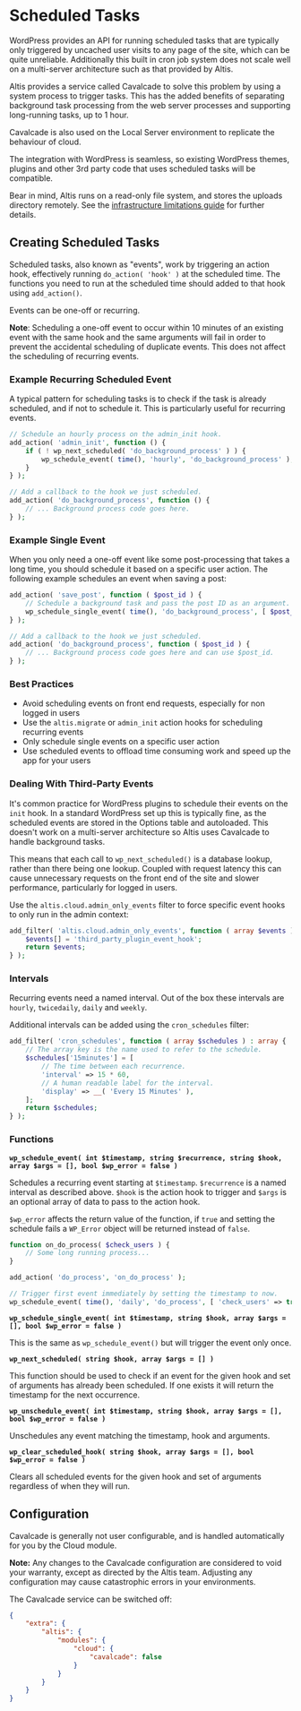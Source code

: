 # Scheduled Tasks

WordPress provides an API for running scheduled tasks that are typically only triggered by uncached user visits to any page of the site, which can be quite unreliable. Additionally this built in cron job system does not scale well on a multi-server architecture such as that provided by Altis.

Altis provides a service called Cavalcade to solve this problem by using a system process to trigger tasks. This has the added benefits of separating background task processing from the web server processes and supporting long-running tasks, up to 1 hour.

Cavalcade is also used on the Local Server environment to replicate the behaviour of cloud.

The integration with WordPress is seamless, so existing WordPress themes, plugins and other 3rd party code that uses scheduled tasks will be compatible.

Bear in mind, Altis runs on a read-only file system, and stores the uploads directory remotely. See the [infrastructure limitations guide](./limitations.md) for further details.

## Creating Scheduled Tasks

Scheduled tasks, also known as "events", work by triggering an action hook, effectively running `do_action( 'hook' )` at the scheduled time. The functions you need to run at the scheduled time should added to that hook using `add_action()`.

Events can be one-off or recurring.

**Note**: Scheduling a one-off event to occur within 10 minutes of an existing event with the same hook and the same arguments will fail in order to prevent the accidental scheduling of duplicate events. This does not affect the scheduling of recurring events.

### Example Recurring Scheduled Event

A typical pattern for scheduling tasks is to check if the task is already scheduled, and if not to schedule it. This is particularly useful for recurring events.

```php
// Schedule an hourly process on the admin_init hook.
add_action( 'admin_init', function () {
    if ( ! wp_next_scheduled( 'do_background_process' ) ) {
		wp_schedule_event( time(), 'hourly', 'do_background_process' );
	}
} );

// Add a callback to the hook we just scheduled.
add_action( 'do_background_process', function () {
    // ... Background process code goes here.
} );
```

### Example Single Event

When you only need a one-off event like some post-processing that takes a long time, you should schedule it based on a specific user action. The following example schedules an event when saving a post:

```php
add_action( 'save_post', function ( $post_id ) {
    // Schedule a background task and pass the post ID as an argument.
    wp_schedule_single_event( time(), 'do_background_process', [ $post_id ] );
} );

// Add a callback to the hook we just scheduled.
add_action( 'do_background_process', function ( $post_id ) {
    // ... Background process code goes here and can use $post_id.
} );
```

### Best Practices

- Avoid scheduling events on front end requests, especially for non logged in users
- Use the `altis.migrate` or `admin_init` action hooks for scheduling recurring events
- Only schedule single events on a specific user action
- Use scheduled events to offload time consuming work and speed up the app for your users

### Dealing With Third-Party Events

It's common practice for WordPress plugins to schedule their events on the `init` hook. In a standard WordPress set up this is typically fine, as the scheduled events are stored in the Options table and autoloaded. This doesn't work on a multi-server architecture so Altis uses Cavalcade to handle background tasks.

This means that each call to `wp_next_scheduled()` is a database lookup, rather than there being one lookup. Coupled with request latency this can cause unnecessary requests on the front end of the site and slower performance, particularly for logged in users.

Use the `altis.cloud.admin_only_events` filter to force specific event hooks to only run in the admin context:

```php
add_filter( 'altis.cloud.admin_only_events', function ( array $events ) : array {
    $events[] = 'third_party_plugin_event_hook';
    return $events;
} );
```

### Intervals

Recurring events need a named interval. Out of the box these intervals are `hourly`, `twicedaily`, `daily` and `weekly`.

Additional intervals can be added using the `cron_schedules` filter:

```php
add_filter( 'cron_schedules', function ( array $schedules ) : array {
    // The array key is the name used to refer to the schedule.
    $schedules['15minutes'] = [
        // The time between each recurrence.
        'interval' => 15 * 60,
        // A human readable label for the interval.
        'display' => __( 'Every 15 Minutes' ),
    ];
    return $schedules;
} );
```


### Functions

**`wp_schedule_event( int $timestamp, string $recurrence, string $hook, array $args = [], bool $wp_error = false )`**

Schedules a recurring event starting at `$timestamp`. `$recurrence` is a named interval as described above. `$hook` is the action hook to trigger and `$args` is an optional array of data to pass to the action hook.

`$wp_error` affects the return value of the function, if `true` and setting the schedule fails a `WP_Error` object will be returned instead of `false`.

```php
function on_do_process( $check_users ) {
    // Some long running process...
}

add_action( 'do_process', 'on_do_process' );

// Trigger first event immediately by setting the timestamp to now.
wp_schedule_event( time(), 'daily', 'do_process', [ 'check_users' => true ] );
```

**`wp_schedule_single_event( int $timestamp, string $hook, array $args = [], bool $wp_error = false )`**

This is the same as `wp_schedule_event()` but will trigger the event only once.

**`wp_next_scheduled( string $hook, array $args = [] )`**

This function should be used to check if an event for the given hook and set of arguments has already been scheduled. If one exists it will return the timestamp for the next occurrence.

**`wp_unschedule_event( int $timestamp, string $hook, array $args = [], bool $wp_error = false )`**

Unschedules any event matching the timestamp, hook and arguments.

**`wp_clear_scheduled_hook( string $hook, array $args = [], bool $wp_error = false )`**

Clears all scheduled events for the given hook and set of arguments regardless of when they will run.


## Configuration

Cavalcade is generally not user configurable, and is handled automatically for you by the Cloud module.

**Note:** Any changes to the Cavalcade configuration are considered to void your warranty, except as directed by the Altis team. Adjusting any configuration may cause catastrophic errors in your environments.

The Cavalcade service can be switched off:

```json
{
    "extra": {
        "altis": {
            "modules": {
                "cloud": {
                    "cavalcade": false
                }
            }
        }
    }
}
```
